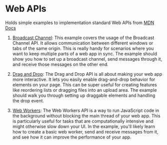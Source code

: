 # Web APIs

Holds simple examples to implementation standard Web APIs from [MDN Docs](https://developer.mozilla.org/en-US/docs/Web/API)

1. [Broadcast Channel](https://baijudodhia.github.io/web-apis/broadcast-channel/): This example covers the usage of the Broadcast Channel API. It allows communication between different windows or tabs of the same origin. This is really handy for scenarios where you want to keep multiple parts of a web app in sync. The example should show you how to set up a broadcast channel, send messages through it, and receive those messages on the other end.

1. [Drag and Drop](https://baijudodhia.github.io/web-apis/drag-n-drop/): The Drag and Drop API is all about making your web app more interactive. It lets you easily enable drag-and-drop behavior for elements on your page. This can be super useful for creating features like reordering lists or dragging files into an upload area. The example should walk you through setting up draggable elements and handling the drop event.

2. [Web Workers](https://baijudodhia.github.io/web-apis/web-workers/): The Web Workers API is a way to run JavaScript code in the background without blocking the main thread of your web app. This is particularly useful for tasks that are computationally intensive and might otherwise slow down your UI. In the example, you'll likely learn how to create a basic web worker, send and receive messages from it, and see how it can improve the performance of your app.
